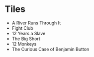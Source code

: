 # Tiles

* A River Runs Through It
* Fight Club
* 12 Years a Slave
* The Big Short
* 12 Monkeys
* The Curious Case of Benjamin Button

